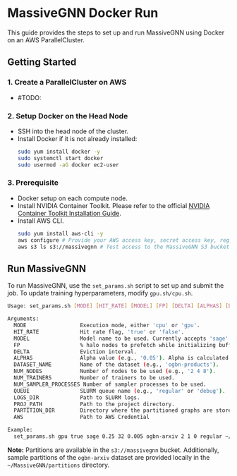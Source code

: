 # MassiveGNN Docker Run

This guide provides the steps to set up and run MassiveGNN using Docker on an AWS ParallelCluster.

## Getting Started

### 1. Create a ParallelCluster on AWS
- #TODO: 

### 2. Setup Docker on the Head Node
- SSH into the head node of the cluster.
- Install Docker if it is not already installed:
  ```bash
  sudo yum install docker -y
  sudo systemctl start docker
  sudo usermod -aG docker ec2-user
  ```

### 3. Prerequisite
- Docker setup on each compute node.
- Install NVIDIA Container Toolkit. Please refer to the official [NVIDIA Container Toolkit Installation Guide](https://docs.nvidia.com/datacenter/cloud-native/container-toolkit/latest/install-guide.html).
- Install AWS CLI.
    ```bash
    sudo yum install aws-cli -y
    aws configure # Provide your AWS access key, secret access key, region, and output format.
    aws s3 ls s3://massivegnn # Test access to the MassiveGNN S3 bucket
    ```
## Run MassiveGNN
To run MassiveGNN, use the `set_params.sh` script to set up and submit the job. To update training hyperparameters, modify `gpu.sh/cpu.sh`.  

```bash
Usage: set_params.sh [MODE] [HIT_RATE] [MODEL] [FP] [DELTA] [ALPHAS] [DATASET_NAME] [NUM_NODES] [NUM_TRAINERS] [NUM_SAMPLER_PROCESSES] [QUEUE] [LOGS_DIR] [PROJ_PATH] [PARTITION_DIR] [PARTITION_METHOD]

Arguments:
  MODE                 Execution mode, either 'cpu' or 'gpu'.
  HIT_RATE             Hit rate flag, 'true' or 'false'.
  MODEL                Model name to be used. Currently accepts 'sage' or 'gat'.
  FP                   % halo nodes to prefetch while initializing buffer (e.g., '0.5').
  DELTA                Eviction interval.
  ALPHAS               Alpha value (e.g., '0.05'). Alpha is calculated as 1-delta.
  DATASET_NAME         Name of the dataset (e.g., 'ogbn-products').
  NUM_NODES            Number of nodes to be used (e.g., '2 4 8').
  NUM_TRAINERS         Number of trainers to be used.
  NUM_SAMPLER_PROCESSES Number of sampler processes to be used.
  QUEUE                SLURM queue name (e.g., 'regular' or 'debug').
  LOGS_DIR             Path to SLURM logs.
  PROJ_PATH            Path to the project directory.
  PARTITION_DIR        Directory where the partitioned graphs are stored.
  AWS                  Path to AWS Credential

Example:
  set_params.sh gpu true sage 0.25 32 0.005 ogbn-arxiv 2 1 0 regular ~/MassiveGNN ~/MassiveGNN ~/MassiveGNN/partitions metis ~/.aws/credentials
```
**Note:** Partitions are available in the `s3://massivegnn` bucket. Additionally, sample partitions of the `ogbn-arxiv` dataset are provided locally in the `~/MassiveGNN/partitions` directory.
 